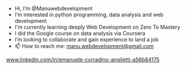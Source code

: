 - Hi, I’m @Manuwebdevelopment
- I’m interested in python programming, data analysis and web development
- I'm currently learning deeply Web Development on Zero To Mastery
- I did the Google course on data analysis via Coursera
- I’m looking to collaborate and gain experience to land a job
- 📫 How to reach me: 
manu.webdevelopment@gmail.com 

www.linkedin.com/in/emanuele-corradino-angiletti-a56b84175



